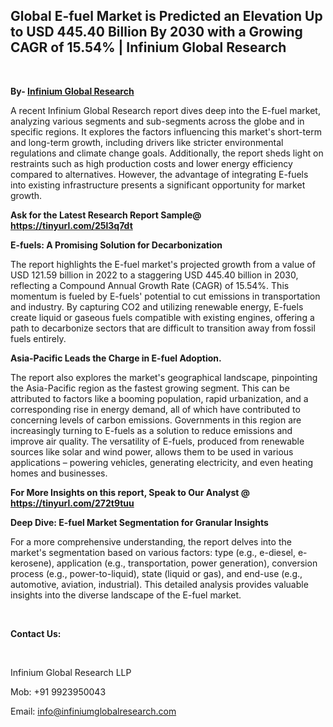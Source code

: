 <h2><strong>Global E-fuel Market is Predicted an Elevation Up to USD 445.40 Billion By 2030 with a Growing CAGR of 15.54% | Infinium Global Research</strong></h2>
<p>&nbsp;</p>
<p><strong>By- </strong><a href="https://www.infiniumglobalresearch.com"><strong>Infinium Global Research</strong></a></p>
<p>A recent Infinium Global Research report dives deep into the E-fuel market, analyzing various segments and sub-segments across the globe and in specific regions. It explores the factors influencing this market's short-term and long-term growth, including drivers like stricter environmental regulations and climate change goals. Additionally, the report sheds light on restraints such as high production costs and lower energy efficiency compared to alternatives. However, the advantage of integrating E-fuels into existing infrastructure presents a significant opportunity for market growth.</p>
<p><strong>Ask for the Latest Research Report Sample@ </strong><a href="https://tinyurl.com/25l3q7dt"><strong>https://tinyurl.com/25l3q7dt</strong></a></p>
<p><strong>E-fuels: A Promising Solution for Decarbonization</strong></p>
<p>The report highlights the E-fuel market's projected growth from a value of USD 121.59 billion in 2022 to a staggering USD 445.40 billion in 2030, reflecting a Compound Annual Growth Rate (CAGR) of 15.54%. This momentum is fueled by E-fuels' potential to cut emissions in transportation and industry. By capturing CO2 and utilizing renewable energy, E-fuels create liquid or gaseous fuels compatible with existing engines, offering a path to decarbonize sectors that are difficult to transition away from fossil fuels entirely.</p>
<p><strong>Asia-Pacific Leads the Charge in E-fuel Adoption.</strong></p>
<p>The report also explores the market's geographical landscape, pinpointing the Asia-Pacific region as the fastest growing segment. This can be attributed to factors like a booming population, rapid urbanization, and a corresponding rise in energy demand, all of which have contributed to concerning levels of carbon emissions. Governments in this region are increasingly turning to E-fuels as a solution to reduce emissions and improve air quality. The versatility of E-fuels, produced from renewable sources like solar and wind power, allows them to be used in various applications &ndash; powering vehicles, generating electricity, and even heating homes and businesses.</p>
<p><strong>For More Insights on this report, Speak to Our Analyst @ </strong><a href="https://tinyurl.com/272t9tuu"><strong>https://tinyurl.com/272t9tuu</strong></a></p>
<p><strong>Deep Dive: E-fuel Market Segmentation for Granular Insights</strong></p>
<p>For a more comprehensive understanding, the report delves into the market's segmentation based on various factors: type (e.g., e-diesel, e-kerosene), application (e.g., transportation, power generation), conversion process (e.g., power-to-liquid), state (liquid or gas), and end-use (e.g., automotive, aviation, industrial). This detailed analysis provides valuable insights into the diverse landscape of the E-fuel market.</p>
<p>&nbsp;</p>
<p><strong>Contact Us:</strong></p>
<p>&nbsp;</p>
<p>Infinium Global Research LLP</p>
<p>Mob: +91 9923950043</p>
<p>Email: <a href="mailto:info@infiniumglobalresearch.com">info@infiniumglobalresearch.com</a></p>